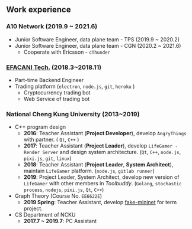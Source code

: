 ## Work experience 

### A10 Network (2019.9 ~ 2021.6)

* Junior Software Engineer, data plane team - TPS (2019.9 ~ 2020.2)
* Junior Software Engineer, data plane team - CGN (2020.2 ~ 2021.6)
    * Cooperate with Ericsson - `cThunder`

### [EFACANI Tech.](https://www.efacani.com/efacani_Introduce/) (2018.3~2018.11)

* Part-time Backend Engineer
* Trading platform (`electron`, `node.js`, `git`, `heroku` )
    * Cryptocurrency trading bot
    * Web Service of trading bot 

### National Cheng Kung University (2013~2019)

* C++ program design
    * **2016**: Teacher Assistant (**Project Developer**), develop `AngryThings` with partner. ( `Qt`, `C++` )
    * **2017**: Teacher Assistant (**Project Leader**), develop `LifeGamer - Render Server` and design system architecture. (`Qt`, `C++`, `node.js`, `pixi.js`, `git`, `linux`)
    * **2018**: Teacher Assistant (**Project Leader**, **System Architect**), maintain `LifeGamer` platform. (`node.js`, `gitlab runner`)
    * **2019**: Project Leader, System Architect, develop new version of `LifeGamer` with other members in *Toolbuddy*. (`Golang`, `stochastic process`, `nodejs`, `pixi.js`, `Qt`, `C++`)
* Graph Theory (Course No. `EE6622E`)
    * **2019 Spring**: Teacher Assistant, develop [fake-mininet](https://github.com/kevinbird61/fake-mininet) for term project.
* CS Department of NCKU
    * **2017.7 ~ 2019.7**: PC Assistant 